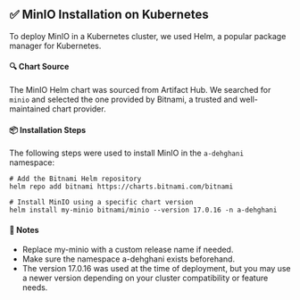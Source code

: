 ## ✅ MinIO Installation on Kubernetes
To deploy MinIO in a Kubernetes cluster, we used Helm, a popular package manager for Kubernetes.
#### 🔍 Chart Source
The MinIO Helm chart was sourced from Artifact Hub. We searched for `minio` and selected the one provided by Bitnami, a trusted and well-maintained chart provider.
#### 📦 Installation Steps
The following steps were used to install MinIO in the `a-dehghani` namespace:
```
# Add the Bitnami Helm repository
helm repo add bitnami https://charts.bitnami.com/bitnami

# Install MinIO using a specific chart version
helm install my-minio bitnami/minio --version 17.0.16 -n a-dehghani
```
#### 📝 Notes
- Replace my-minio with a custom release name if needed.
- Make sure the namespace a-dehghani exists beforehand.
- The version 17.0.16 was used at the time of deployment, but you may use a newer version depending on your cluster compatibility or feature needs.
